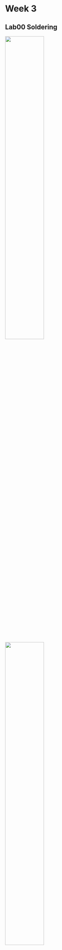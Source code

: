 # Week 3

## Lab00 Soldering

<img src="img/button1.jpg" width="50%">
<img src="img/button2.jpg" width="50%">

We learned how to solder parts to a circuit. I made 2 different push buttons.


## Lab01 PWM

LED fading in!


### Click the image to watch the video
[![PWM](img/Lab01.jpg)](https://youtu.be/ImVYu_hGrHw)



## Lab02 Voltage Dividers

I used 2 LDR and 1 temperature sensor to generate different lights with RGB LED!


### Click the image to watch the video
[![Lab02](img/Lab02.jpg)](https://youtu.be/z2pV8r1cyTo)



## Lab03 Dark detecting Circuit for your pumpkins 

I made the dark-detecting LED.
Base code from: (https://makezine.com/projects/dark-detecting-led/)


### Click the image to watch the video

[![Pumpkin](img/Pumpkin.jpg)](https://youtu.be/mmza4HizTz4)



## Lab03b Touch Sensor 

I made 2 different touch sensors using NPN transistor.


### Click the image to watch the video

[![Touch2](img/touch2.jpg)](https://youtu.be/pZgRpkPc8HM)


### Click the image to watch the video

This uses a button:
[![Touch1](img/touch1.jpg)](https://youtu.be/wgOIa4Uf_qM)



## Lab04 Feedback systems

2 photoresistors sense 2 LEDs that light up at the different times. The light value from the different photoresistors activates a servo motor to rotate a flower. It looks like the flower always faces towards the light!


### Base code is from here:
(https://create.arduino.cc/projecthub/Mako_/arduino-sunflower-c4fd84)


### Click to see my first work:
[![Flower](img/flower.jpg)](https://youtu.be/6qU8JpMQjCE)



## Moon game

This is an additional creative project that I made with using an ultrasonic sensor.
I connected the Arduino with the Processing graphics.
Make a moon to avoid high mountains!


### I used a simple and default ultrasonic sensor circuit:

![UltraSonic](img/UltraSonic.png)


### Click to watch the play video:

[![Moon game](img/Game.jpg)](https://youtu.be/z7lQkVf_usI)
